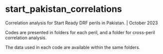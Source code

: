 # start_pakistan_correlations
 Correlation analysis for Start Ready DRF perils in Pakistan. | October 2023
 
 Codes are presented in folders for each peril, and a folder for cross-peril correlation analysis.
 
 The data used in each code are available within the same folders.
